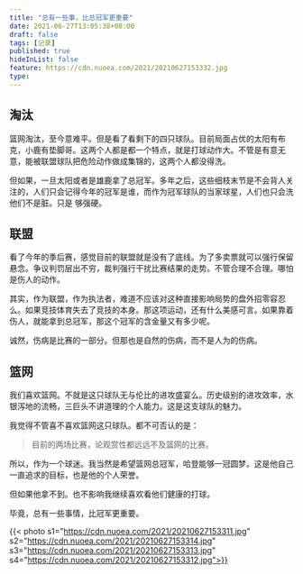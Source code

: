 ```yaml
---
title: "总有一些事，比总冠军更重要"
date: 2021-06-27T13:05:38+08:00
draft: false
tags: [记录]
published: true
hideInList: false
feature: https://cdn.nuoea.com/2021/20210627153332.jpg
type: 
---
```


## 淘汰

篮网淘汰，至今意难平。但是看了看剩下的四只球队。目前局面占优的太阳有布克，小鹿有垫脚哥。这两个人都是都一个特点，就是打球动作大。不管是有意无意，能被联盟球队把危险动作做成集锦的，这两个人都没得洗。

但如果，一旦太阳或者是雄鹿拿了总冠军。多年之后，这些细枝末节是不会背人关注的，人们只会记得今年的冠军是谁，而作为冠军球队的当家球星，人们也只会洗他们不是脏。只是
够强硬。

## 联盟

看了今年的季后赛，感觉目前的联盟就是没有了底线。为了多卖票就可以强行保留悬念。争议判罚层出不穷，裁判强行干扰比赛结果的走势。不管合理不合理。哪怕是伤人的动作。

其实，作为联盟，作为执法者，难道不应该对这种直接影响局势的盘外招零容忍么。如果竞技体育失去了竞技的本身。那这项运动，还有什么美感可言。如果靠着伤人，就能拿到总冠军，那这个冠军的含金量又有多少呢。

诚然，伤病是比赛的一部分。但那也是自然的伤病，而不是人为的伤病。

## 篮网

我们喜欢篮网。不就是这只球队无与伦比的进攻盛宴么。历史级别的进攻效率，水银泻地的流畅，三巨头不讲道理的个人能力。这是这支球队的魅力。

我觉得不管喜不喜欢篮网这只球队。都不可否认的是：

> 目前的两场比赛，论观赏性都远远不及篮网的比赛。

所以，作为一个球迷。我当然是希望篮网总冠军，哈登能够一冠圆梦。这是他自己一直追求的目标，也是他的个人荣誉。

但如果他拿不到。也不影响我继续喜欢看他们健康的打球。

毕竟，总有一些事情，比冠军更重要。

{{< photo s1="https://cdn.nuoea.com/2021/20210627153311.jpg" s2="https://cdn.nuoea.com/2021/20210627153314.jpg" s3="https://cdn.nuoea.com/2021/20210627153313.jpg" s4="https://cdn.nuoea.com/2021/20210627153312.jpg">}}